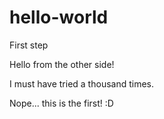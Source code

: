 # hello-world
First step

Hello from the other side!

I must have tried a thousand times.

Nope... this is the first! :D

